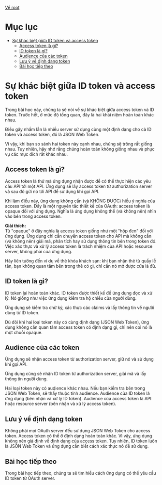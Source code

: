 [Về root](../README.md)

# Mục lục

-   [Sự khác biệt giữa ID token và access token](#sự-khác-biệt-giữa-id-token-và-access-token)
    -   [Access token là gì?](#access-token-là-gì)
    -   [ID token là gì?](#id-token-là-gì)
    -   [Audience của các token](#audience-của-các-token)
    -   [Lưu ý về định dạng token](#lưu-ý-về-định-dạng-token)
    -   [Bài học tiếp theo](#bài-học-tiếp-theo)

# Sự khác biệt giữa ID token và access token

Trong bài học này, chúng ta sẽ nói về sự khác biệt giữa access token và ID token. Trước hết, ở mức độ tổng quan, đây là hai khái niệm hoàn toàn khác nhau.

Điều gây nhầm lẫn là nhiều server sử dụng cùng một định dạng cho cả ID token và access token, đó là JSON Web Token.

Vì vậy, khi bạn so sánh hai token này cạnh nhau, chúng sẽ trông rất giống nhau. Tuy nhiên, hãy nhớ rằng chúng hoàn toàn không giống nhau và phục vụ các mục đích rất khác nhau.

## Access token là gì?

Access token là thứ mà ứng dụng nhận được để có thể thực hiện các yêu cầu API tới một API. Ứng dụng sẽ lấy access token từ authorization server và sau đó gửi nó tới API để sử dụng khi gọi API.

Khi làm điều này, ứng dụng không cần (và KHÔNG ĐƯỢC) hiểu ý nghĩa của access token. Đây là một nguyên tắc thiết kế của OAuth: access token là opaque đối với ứng dụng. Nghĩa là ứng dụng không thể (và không nên) nhìn vào bên trong access token.

**Giải thích:**  
Từ "opaque" ở đây nghĩa là access token giống như một "hộp đen" đối với ứng dụng. Ứng dụng chỉ cần chuyển access token cho API mà không cần (và không nên) giải mã, phân tích hay sử dụng thông tin bên trong token đó. Việc xác thực và xử lý access token là trách nhiệm của API hoặc resource server, không phải của ứng dụng.

Hãy liên tưởng đến ví dụ về thẻ khóa khách sạn: khi bạn nhận thẻ từ quầy lễ tân, bạn không quan tâm bên trong thẻ có gì, chỉ cần nó mở được cửa là đủ.

## ID token là gì?

ID token lại hoàn toàn khác. ID token được thiết kế để ứng dụng đọc và xử lý. Nó giống như việc ứng dụng kiểm tra hộ chiếu của người dùng.

Ứng dụng sẽ kiểm tra chữ ký, xác thực các claims và lấy thông tin về người dùng từ ID token.

Dù đôi khi hai loại token này có cùng định dạng (JSON Web Token), ứng dụng không cần quan tâm access token có định dạng gì, chỉ nên coi nó là một chuỗi opaque.

## Audience của các token

Ứng dụng sẽ nhận access token từ authorization server, giữ nó và sử dụng khi gọi API.

Ứng dụng cũng sẽ nhận ID token từ authorization server, giải mã và lấy thông tin người dùng.

Hai loại token này có audience khác nhau. Nếu bạn kiểm tra bên trong JSON Web Token, sẽ thấy thuộc tính audience. Audience của ID token là ứng dụng (bên nhận và xử lý ID token). Audience của access token là API hoặc resource server (bên nhận và xử lý access token).

## Lưu ý về định dạng token

Không phải mọi OAuth server đều sử dụng JSON Web Token cho access token. Access token có thể ở định dạng hoàn toàn khác. Vì vậy, ứng dụng không nên giả định về định dạng của access token. Tuy nhiên, ID token luôn là JSON Web Token và ứng dụng cần biết cách xác thực nó để sử dụng.

## Bài học tiếp theo

Trong bài học tiếp theo, chúng ta sẽ tìm hiểu cách ứng dụng có thể yêu cầu ID token từ OAuth server.
